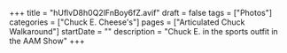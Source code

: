 +++
title = "hUflvD8h0Q2lFnBoy6fZ.avif"
draft = false
tags = ["Photos"]
categories = ["Chuck E. Cheese's"]
pages = ["Articulated Chuck Walkaround"]
startDate = ""
description = "Chuck E. in the sports outfit in the AAM Show"
+++
